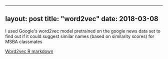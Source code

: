 
---
layout: post
title: "word2vec"
date: 2018-03-08
---

I used Google's word2vec model pretrained on the google news data set to find out if it could suggest similar names (based on similarity scores) for MSBA classmates

[Word2vec R markdown](https://shubhstiws.github.io/word2vec.html)
